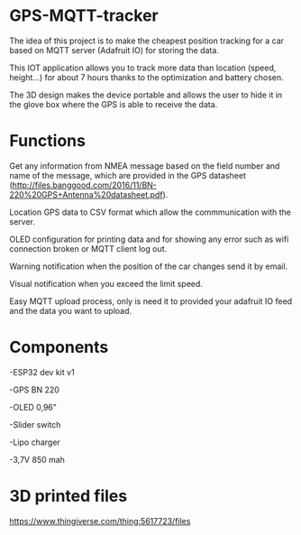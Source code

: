 # GPS-MQTT-tracker

The idea of this project is to make the cheapest position tracking for a car based on MQTT server (Adafruit IO) for storing the data.

This IOT application allows you to track more data than location (speed, height...) for about 7 hours thanks to the optimization and battery chosen.

The 3D design makes the device portable and allows the user to hide it in the glove box where the GPS is able to receive the data.

# Functions 
Get any information from NMEA message based on the field number and name of the message, which are provided in the GPS datasheet (http://files.banggood.com/2016/11/BN-220%20GPS+Antenna%20datasheet.pdf).

Location GPS data to CSV format which allow the commmunication with the server.

OLED configuration for printing data and for showing any error such as wifi connection broken or MQTT client log out.

Warning notification when the position of the car changes send it by email.

Visual notification when you exceed the limit speed.

Easy MQTT upload process, only is need it to provided your adafruit IO feed and the data you want to upload.





# Components
-ESP32 dev kit v1

-GPS BN 220

-OLED 0,96"

-Slider switch

-Lipo charger

-3,7V 850 mah

# 3D printed files
https://www.thingiverse.com/thing:5617723/files



